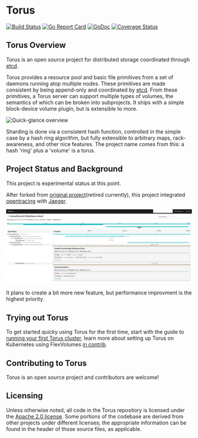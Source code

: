 # Torus
[![Build Status](https://travis-ci.org/alternative-storage/torus.svg?branch=master)](https://travis-ci.org/alternative-storage/torus)
[![Go Report Card](https://goreportcard.com/badge/github.com/alternative-storage/torus)](https://goreportcard.com/report/github.com/alternative-storage/torus)
[![GoDoc](https://godoc.org/github.com/alternative-storage/torus?status.svg)](https://godoc.org/github.com/alternative-storage/torus)
[![Coverage Status](https://coveralls.io/repos/github/alternative-storage/torus/badge.svg)](https://coveralls.io/github/alternative-storage/torus)

## Torus Overview

Torus is an open source project for distributed storage coordinated through [etcd](https://github.com/coreos/etcd).

Torus provides a resource pool and basic file primitives from a set of daemons running atop multiple nodes. These primitives are made consistent by being append-only and coordinated by [etcd](https://github.com/coreos/etcd). From these primitives, a Torus server can support multiple types of volumes, the semantics of which can be broken into subprojects. It ships with a simple block-device volume plugin, but is extensible to more.

![Quick-glance overview](Documentation/torus-overview.png)

Sharding is done via a consistent hash function, controlled in the simple case by a hash ring algorithm, but fully extensible to arbitrary maps, rack-awareness, and other nice features. The project name comes from this: a hash 'ring' plus a 'volume' is a torus. 

## Project Status and Background

This project is experimental status at this point.

After forked from [original project](https://github.com/coreos/torus)(retired currently), this project integrated [opentracing](http://opentracing.io/) with [Jaeger](http://jaeger.readthedocs.io/).

![opentracing screen](Documentation/opentracing-span.png)

It plans to create a bit more new feature, but performance improvment is the highest priority.

## Trying out Torus

To get started quicky using Torus for the first time, start with the guide to [running your first Torus cluster](Documentation/getting-started.md), learn more about setting up Torus on Kubernetes using FlexVolumes [in contrib](contrib/kubernetes).

## Contributing to Torus

Torus is an open source project and contributors are welcome!

## Licensing

Unless otherwise noted, all code in the Torus repository is licensed under the [Apache 2.0 license](LICENSE). Some portions of the codebase are derived from other projects under different licenses; the appropriate information can be found in the header of those source files, as applicable.
